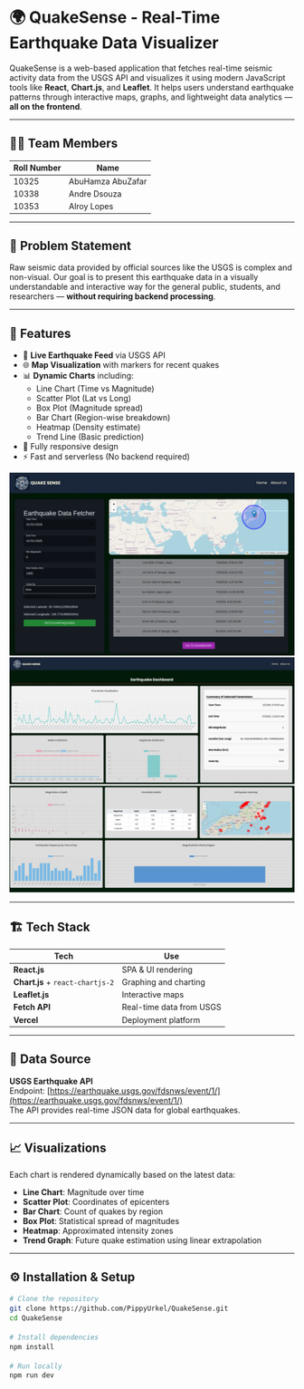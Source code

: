 # 🌍 QuakeSense - Real-Time Earthquake Data Visualizer

QuakeSense is a web-based application that fetches real-time seismic activity data from the USGS API and visualizes it using modern JavaScript tools like **React**, **Chart.js**, and **Leaflet**. It helps users understand earthquake patterns through interactive maps, graphs, and lightweight data analytics — **all on the frontend**.

---

## 👨‍💻 Team Members

| Roll Number | Name              |
|-------------|-------------------|
| 10325       | AbuHamza AbuZafar |
| 10338       | Andre Dsouza      |
| 10353       | Alroy Lopes       |

---

## 🧠 Problem Statement

Raw seismic data provided by official sources like the USGS is complex and non-visual. Our goal is to present this earthquake data in a visually understandable and interactive way for the general public, students, and researchers — **without requiring backend processing**.

---

## 🚀 Features

- 🔄 **Live Earthquake Feed** via USGS API
- 🌐 **Map Visualization** with markers for recent quakes
- 📊 **Dynamic Charts** including:
  - Line Chart (Time vs Magnitude)
  - Scatter Plot (Lat vs Long)
  - Box Plot (Magnitude spread)
  - Bar Chart (Region-wise breakdown)
  - Heatmap (Density estimate)
  - Trend Line (Basic prediction)
- 📱 Fully responsive design
- ⚡ Fast and serverless (No backend required)

![image](https://github.com/PippyUrkel/QuakeSense/blob/master/frontend/src/assets/homepage.png)
![image](https://github.com/PippyUrkel/QuakeSense/blob/master/frontend/src/assets/dashboard1.png)
![image](https://github.com/PippyUrkel/QuakeSense/blob/master/frontend/src/assets/dashboard2.png)

---

## 🏗️ Tech Stack

| Tech        | Use                          |
|-------------|-------------------------------|
| **React.js**        | SPA & UI rendering               |
| **Chart.js** + `react-chartjs-2` | Graphing and charting        |
| **Leaflet.js**      | Interactive maps                |
| **Fetch API**       | Real-time data from USGS        |
| **Vercel**          | Deployment platform              |

---

## 📡 Data Source

**USGS Earthquake API**  
Endpoint: [https://earthquake.usgs.gov/fdsnws/event/1/](https://earthquake.usgs.gov/fdsnws/event/1/)  
The API provides real-time JSON data for global earthquakes.

---

## 📈 Visualizations

Each chart is rendered dynamically based on the latest data:
- **Line Chart**: Magnitude over time
- **Scatter Plot**: Coordinates of epicenters
- **Bar Chart**: Count of quakes by region
- **Box Plot**: Statistical spread of magnitudes
- **Heatmap**: Approximated intensity zones
- **Trend Graph**: Future quake estimation using linear extrapolation

---

## ⚙️ Installation & Setup

```bash
# Clone the repository
git clone https://github.com/PippyUrkel/QuakeSense.git
cd QuakeSense

# Install dependencies
npm install

# Run locally
npm run dev
